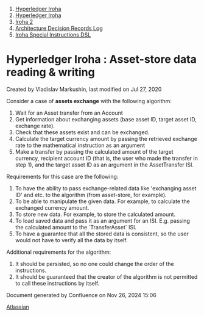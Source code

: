 1. [Hyperledger Iroha](index.html)
2. [Hyperledger Iroha](Hyperledger-Iroha_20873224.html)
3. [Iroha 2](Iroha-2_21012047.html)
4. [Architecture Decision Records Log](Architecture-Decision-Records-Log_21016003.html)
5. [Iroha Special Instructions DSL](Iroha-Special-Instructions-DSL_21012073.html)

# Hyperledger Iroha : Asset-store data reading &amp; writing

Created by Vladislav Markushin, last modified on Jul 27, 2020

Consider a case of **assets exchange** with the following algorithm:

1. Wait for an Asset transfer from an Account
2. Get information about exchanging assets (base asset ID, target asset ID, exchange rate).
3. Check that these assets exist and can be exchanged.
4. Calculate the target currency amount by passing the retrieved exchange rate to the mathematical instruction as an argument
5. Make a transfer by passing the calculated amount of the target currency, recipient account ID (that is, the user who made the transfer in step 1), and the target asset ID as an argument in the AssetTransfer ISI.

Requirements for this case are the following:

1. To have the ability to pass exchange-related data like 'exchanging asset ID' and etc. to the algorithm (from asset-store, for example).
2. To be able to manipulate the given data. For example, to calculate the exchanged currency amount.
3. To store new data. For example, to store the calculated amount.
4. To load saved data and pass it as an argument for an ISI. E.g. passing the calculated amount to the \`TransferAsset\` ISI.
5. To have a guarantee that all the stored data is consistent, so the user would not have to verify all the data by itself.

Additional requirements for the algorithm:

1. It should be persisted, so no one could change the order of the instructions.
2. It should be guaranteed that the creator of the algorithm is not permitted to call these instructions by itself.

Document generated by Confluence on Nov 26, 2024 15:06

[Atlassian](http://www.atlassian.com/)
